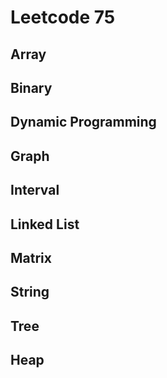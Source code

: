 # Leetcode 75

## Array


## Binary


## Dynamic Programming


## Graph


## Interval


## Linked List


## Matrix


## String


## Tree


## Heap

